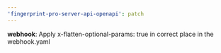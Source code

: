 ```yaml
---
'fingerprint-pro-server-api-openapi': patch
---
```


**webhook**: Apply x-flatten-optional-params: true in correct place in the webhook.yaml